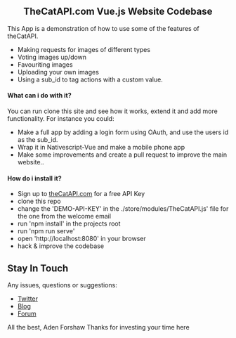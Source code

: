 <h2 align="center">TheCatAPI.com Vue.js Website Codebase</h2>

This App is a demonstration of how to use some of the features of theCatAPI. 
- Making requests for images of different types
- Voting images up/down
- Favouriting images
- Uploading your own images
- Using a sub_id to tag actions with a custom value.

#### What can i do with it?

You can run clone this site and see how it works, extend it and add more functionality. For instance you could:
- Make a full app by adding a login form using OAuth, and use the users id as the sub_id. 
- Wrap it in Nativescript-Vue and make a mobile phone app
- Make some improvements and create a pull request to improve the main website..


#### How do i install it?

- Sign up to [theCatAPI.com](https://theCatAPI.com) for a free API Key
- clone this repo
- change the 'DEMO-API-KEY' in the ./store/modules/TheCatAPI.js' file for the one from the welcome email
- run 'npm install' in the projects root
- run 'npm run serve'
- open 'http://localhost:8080' in your browser
- hack & improve the codebase

## Stay In Touch

Any issues, questions or suggestions:

- [Twitter](https://twitter.com/adenforshaw)
- [Blog](https://thatapiguy.com/)
- [Forum](https://forum.thatapiguy.com/)

All the best, Aden Forshaw
Thanks for investing your time here

